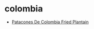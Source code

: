 # colombia

 * [Patacones De Colombia Fried Plantain](../index/p/patacones-de-colombia-fried-plantain.json)
